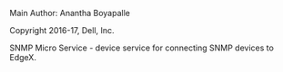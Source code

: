 Main Author:  Anantha Boyapalle

Copyright 2016-17, Dell, Inc.

SNMP Micro Service - device service for connecting SNMP devices to EdgeX.

